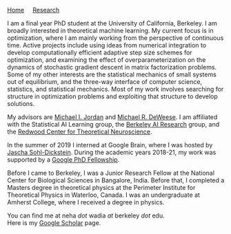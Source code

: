 [Home](/index.md) &nbsp; &nbsp; [Research](/research.md)

I am a final year PhD student at the University of California, Berkeley.
I am broadly interested in theoretical machine learning. My current focus is in optimization, where I am mainly working from the perspective of continuous time. Active projects include using ideas from numerical integration to develop computationally efficient adaptive step size schemes for optimization, and examining the effect of overparameterization on the dynamics of stochastic gradient descent in matrix factorization problems.
Some of my other interests are the statistical mechanics of small systems out of equilibrium, and the three-way interface of computer science, statistics, and statistical mechanics.
Most of my work involves searching for structure in optimization problems and exploiting that structure to develop solutions.

My advisors are [Michael I. Jordan](http://people.eecs.berkeley.edu/~jordan/) and [Michael R. DeWeese](https://deweeselab.com/).
I am affiliated with the Statistical AI Learning group, the [Berkeley AI Research](https://bair.berkeley.edu/) group, and the [Redwood Center for Theoretical Neuroscience](https://redwood.berkeley.edu).

In the summer of 2019 I interned at Google Brain, where I was hosted by [Jascha Sohl-Dickstein](http://www.sohldickstein.com/). During the academic years 2018-21, my work was supported by a [Google PhD Fellowship](https://research.google/outreach/phd-fellowship/recipients/).

Before I came to Berkeley, I was a Junior Research Fellow at the National Center for Biological Sciences in Bangalore, India. Before that, I completed a Masters degree in theoretical physics at the Perimeter Institute for Theoretical Physics in Waterloo, Canada. I was an undergraduate at Amherst College, where I received a degree in physics.

You can find me at neha _dot_ wadia _at_ berkeley _dot_ edu.\
Here is my [Google Scholar](https://scholar.google.com/citations?hl=en&user=5qC5g3MAAAAJ) page.
